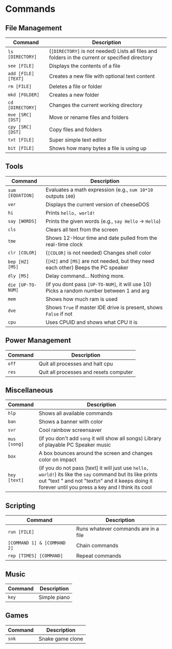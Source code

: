 # Commands

## File Management
| Command             | Description                                                                                     |
|---------------------|-------------------------------------------------------------------------------------------------|
| `ls [DIRECTORY]`    | (`[DIRECTORY]` is not needed) Lists all files and folders in the current or specified directory |
| `see [FILE]`        | Displays the contents of a file                                                                 |
| `add [FILE] [TEXT]` | Creates a new file with optional text content                                                   |
| `rm [FILE]`         | Deletes a file or folder                                                                        |
| `mkd [FOLDER]`      | Creates a new folder                                                                            |
| `cd [DIRECTORY]`    | Changes the current working directory                                                           |
| `mve [SRC] [DST]`   | Move or rename files and folders                                                                |
| `cpy [SRC] [DST]`   | Copy files and folders                                                                          |
| `txt [FILE]`        | Super simple text editor                                                                        |
| `bit [FILE]`        | Shows how many bytes a file is using up                                                         |

## Tools
| Command           | Description                                                                              |
|-------------------|------------------------------------------------------------------------------------------|
| `sum [EQUATION]`  | Evaluates a math expression (e.g., `sum 10*10` outputs `100`)                            |
| `ver`             | Displays the current version of cheeseDOS                                                |
| `hi`              | Prints `hello, world!`                                                                   |
| `say [WORDS]`     | Prints the given words (e.g., `say Hello` → `Hello`)                                     |
| `cls`             | Clears all text from the screen                                                          |
| `tme`             | Shows 12-Hour time and date pulled from the real-time clock                              |
| `clr [COLOR]`     | (`[COLOR]` is not needed) Changes shell color                                            |
| `bep [HZ] [MS]`   | (`[HZ]` and `[MS]` are not needed, but they need each other) Beeps the PC speaker        |
| `dly [MS]`        | Delay command… Nothing more.                                                             |    
| `die [UP-TO-NUM]` | (if you dont pass `[UP-TO-NUM]`, it will use 10) Picks a random number between 1 and arg |
| `mem`             | Shows how much ram is used                                                               | 
| `dve`             | Shows `True` if master IDE drive is present, shows `False` if not                        |                                  
| `cpu`             | Uses CPUID and shows what CPU it is                                                      | 

## Power Management
| Command | Description                            |
|---------|----------------------------------------|
| `off`   | Quit all processes and halt cpu        |
| `res`   | Quit all processes and resets computer |

## Miscellaneous
| Command              | Description                                                                                                                                                                                                        |
|----------------------|--------------------------------------------------------------------------------------------------------------------------------------------------------------------------------------------------------------------|
| `hlp`                | Shows all available commands                                                                                                                                                                                       |
| `ban`                | Shows a banner with color                                                                                                                                                                                          |
| `svr`                | Cool rainbow screensaver                                                                                                                                                                                           |
| `mus [song]`         | (if you don't add `song` it will show all songs) Library of playable PC Speaker music                                                                                                                              |
| `box`                | A box bounces around the screen and changes color on impact                                                                                                                                                        |
| `hey [text]`         | (if you do not pass [text] it will just use `hello, world!`) its like the `say` command but its like prints out "text " and not "text\n" and it keeps doing it forever until you press a key and I think its cool |

## Scripting
| Command                     | Description                          |
|-----------------------------|--------------------------------------|
| `run [FILE]`                | Runs whatever commands are in a file |
| `[COMMAND 1] & [COMMAND 2]` | Chain commands                       |
| `rep [TIMES] [COMMAND]`     | Repeat commands                      |

## Music
| Command | Description  |
|---------|--------------|
| `key`   | Simple piano |              

## Games
| Command | Description      |
|---------|------------------|
| `snk`   | Snake game clone |                                        
